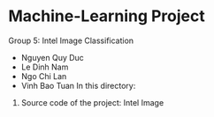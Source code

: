 # Machine-Learning Project
Group 5: Intel Image Classification
- Nguyen Quy Duc
- Le Dinh Nam
- Ngo Chi Lan
- Vinh Bao Tuan
In this directory:
1. Source code of the project: Intel Image
